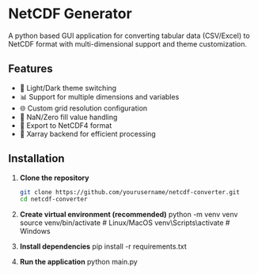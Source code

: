 # NetCDF Generator
A python based GUI application for converting tabular data (CSV/Excel) to NetCDF format with multi-dimensional support and theme customization.

## Features
- 🎨 Light/Dark theme switching
- 📊 Support for multiple dimensions and variables
- 🌐 Custom grid resolution configuration
- 🔧 NaN/Zero fill value handling
- 📁 Export to NetCDF4 format
- 🚀 Xarray backend for efficient processing

## Installation

1. **Clone the repository**
    ```bash
    git clone https://github.com/yourusername/netcdf-converter.git
    cd netcdf-converter

2. **Create virtual environment (recommended)**
    python -m venv venv
    source venv/bin/activate  # Linux/MacOS
    venv\Scripts\activate  # Windows

3. **Install dependencies**
    pip install -r requirements.txt

4. **Run the application**
    python main.py
